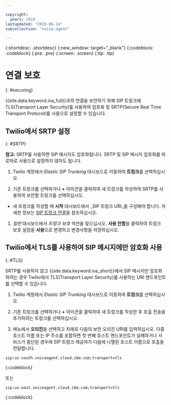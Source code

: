 ```yaml
---

copyright:
  years: 2018
lastupdated: "2018-06-14"
subcollection: "voice-agent"

---
```


{:shortdesc: .shortdesc}
{:new_window: target="_blank"}
{:codeblock: .codeblock}
{:pre: .pre}
{:screen: .screen}
{:tip: .tip}


# 연결 보호
{: #securing}

{{site.data.keyword.iva_full}}과의 연결을 보안하기 위해 SIP 트렁크에 TLS(Transport Layer Security)를 사용하여 암호화 및 SRTP(Secure Real Time Transport Protocol)를 사용으로 설정할 수 있습니다.

## Twilio에서 SRTP 설정
{: #SRTP}

**참고:** SRTP를 사용하면 SIP 메시지도 암호화됩니다. SRTP 및 SIP 메시지 암호화를 따로따로 사용으로 설정하지 않아도 됩니다.

1. Twilio 계정에서 _Elastic SIP Trunking_ 대시보드로 이동하여 **트렁크**를 선택하십시오.

1. 기존 트렁크를 선택하거나 **+** 아이콘을 클릭하여 새 트렁크를 작성하여 SRTP를 사용하여 보안할 트렁크를 선택하십시오.

  * 새 트렁크를 작성할 때 **시작** 대시보드에서 _SIP 트렁크 URI_를 구성해야 합니다.  자세한 정보는 [SIP 트렁크 연결](/docs/services/voice-agent?topic=voice-agent-connect)을 참조하십시오.

1. _일반_ 대시보드에서 _트렁크 보호_ 섹션을 찾으십시오. **사용 안함**을 클릭하여 트렁크 보호 설정을 **사용**으로 변경하고 변경사항을 저장하십시오.

## Twilio에서 TLS를 사용하여 SIP 메시지에만 암호화 사용
{: #TLS}

SRTP를 사용하지 않고 {{site.data.keyword.iva_short}}에서 SIP 메시지만 암호화하려는 경우 Twilio에서 TLS(Transport Layer Security)를 사용하는 URI 엔드포인트를 선택할 수 있습니다.

1. Twilio 계정에서 _Elastic SIP Trunking_ 대시보드로 이동하여 **트렁크**를 선택하십시오.

1. 기존 트렁크를 선택하거나 **+** 아이콘을 클릭하여 새 트렁크를 작성한 후 호출 전송을 추가하려는 트렁크를 선택하십시오.

1. 메뉴에서 **오리진**을 선택하고 차례로 다음의 보안 오리진 URI를 입력하십시오. 다중 호스트 이름 또는 IP 주소를 포함하면 첫 번째 호스트 엔드포인트가 실패하거나 서비스가 중단된 경우에 SIP 트렁크 제공자가 다음에 나열된 호스트 이름으로 호출을 전달합니다.

```
sip:us-south.voiceagent.cloud.ibm.com;transport=tls
```
{:codeblock}

또는

```
sip:us-east.voiceagent.cloud.ibm.com;transport=tls
```
{:codeblock}
